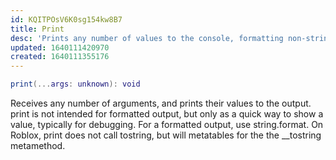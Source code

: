 ```yaml
---
id: KQITPOsV6K0sg154kw8B7
title: Print
desc: 'Prints any number of values to the console, formatting non-string values.'
updated: 1640111420970
created: 1640111355176
---
```

```Lua
print(...args: unknown): void
```
Receives any number of arguments, and prints their values to the output. print is not intended for formatted output, but only as a quick way to show a value, typically for debugging. For a formatted output, use string.format. On Roblox, print does not call tostring, but will metatables for the the __tostring metamethod.